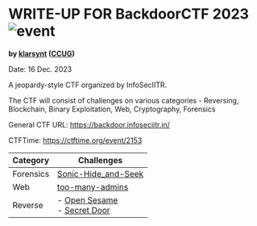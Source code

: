 # WRITE-UP FOR BackdoorCTF 2023 ![event](https://img.shields.io/badge/-event-blue?style=flat)

**by [klarsynt](https://ctftime.org/user/124952) ([CCUG](https://ctftime.org/team/45168))**

Date: 16 Dec. 2023

A jeopardy-style CTF organized by InfoSecIITR.

The CTF will consist of challenges on various categories - Reversing, Blockchain, Binary Exploitation, Web, Cryptography, Forensics

General CTF URL: https://backdoor.infoseciitr.in/

CTFTime: https://ctftime.org/event/2153

| Category  | Challenges                                                                                                                   |
| --------- | ---------------------------------------------------------------------------------------------------------------------------- |
| Forensics | [Sonic-Hide_and-Seek](/BackdoorCTF%202023/Forensics/)                                                                        |
| Web       | [too-many-admins](/BackdoorCTF%202023/Web/)                                                                                  |
| Reverse   | - [Open Sesame](/BackdoorCTF%202023/Reverse/Open%20Sesame/) <br> - [Secret Door](/BackdoorCTF%202023/Reverse/Secret%20Door/) |
